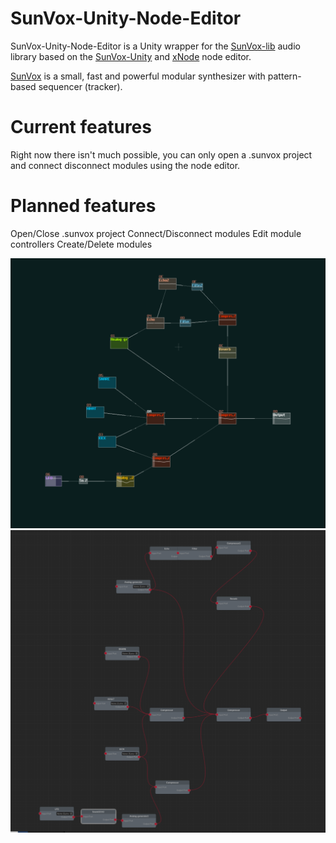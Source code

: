 # SunVox-Unity-Node-Editor
SunVox-Unity-Node-Editor is a Unity wrapper for the [SunVox-lib](https://warmplace.ru/soft/sunvox/sunvox_lib.php) audio library 
based on the [SunVox-Unity](https://github.com/AlRado/SunVox-Unity) and [xNode](https://github.com/Siccity/xNode) node editor.

[SunVox](http://www.warmplace.ru/soft/sunvox/) is a small, fast and powerful modular synthesizer with pattern-based sequencer (tracker).

# Current features
Right now there isn't much possible, you can only open a .sunvox project and connect disconnect modules using the node editor.

# Planned features
Open/Close .sunvox project
Connect/Disconnect modules
Edit module controllers
Create/Delete modules

![image-sunvox](Screenshots/screen-sunvox-00.png)
![image-unity](Screenshots/screen-unity-00.png)